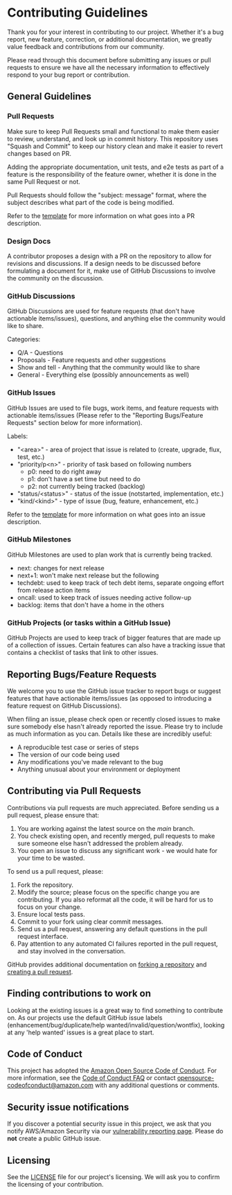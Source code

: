 # Contributing Guidelines

Thank you for your interest in contributing to our project. Whether it's a bug report, new feature, correction, or additional
documentation, we greatly value feedback and contributions from our community.

Please read through this document before submitting any issues or pull requests to ensure we have all the necessary
information to effectively respond to your bug report or contribution.

## General Guidelines

### Pull Requests

Make sure to keep Pull Requests small and functional to make them easier to review, understand, and look up in commit history.
This repository uses "Squash and Commit" to keep our history clean and make it easier to revert changes based on PR.

Adding the appropriate documentation, unit tests, and e2e tests as part of a feature is the responsibility of the
feature owner, whether it is done in the same Pull Request or not.

Pull Requests should follow the "subject: message" format, where the subject describes what part of the code is being
modified.

Refer to the [template](https://github.com/aws/eks-anywhere/blob/main/.github/PULL_REQUEST_TEMPLATE.md) for more information on what goes into a PR description.

### Design Docs

A contributor proposes a design with a PR on the repository to allow for revisions and discussions.
If a design needs to be discussed before formulating a document for it, make use of GitHub Discussions to
involve the community on the discussion.

### GitHub Discussions

GitHub Discussions are used for feature requests (that don't have actionable items/issues), questions, and anything else
the community would like to share.

Categories:
* Q/A - Questions
* Proposals - Feature requests and other suggestions
* Show and tell - Anything that the community would like to share
* General - Everything else (possibly announcements as well)

### GitHub Issues

GitHub Issues are used to file bugs, work items, and feature requests with actionable items/issues (Please refer to the "Reporting Bugs/Feature Requests" section below for more information).

Labels:
* "\<area\>" - area of project that issue is related to (create, upgrade, flux, test, etc.)
* "priority/p\<n\>" - priority of task based on following numbers
  * p0: need to do right away
  * p1: don't have a set time but need to do
  * p2: not currently being tracked (backlog)
* "status/\<status\>" - status of the issue (notstarted, implementation, etc.)
* "kind/\<kind\>" - type of issue (bug, feature, enhancement, etc.)

Refer to the [template](https://github.com/aws/eks-anywhere/tree/main/.github/ISSUE_TEMPLATE) for more information on what goes into an issue description.

### GitHub Milestones

GitHub Milestones are used to plan work that is currently being tracked.

* next: changes for next release
* next+1: won't make next release but the following
* techdebt: used to keep track of tech debt items, separate ongoing effort from release action items
* oncall: used to keep track of issues needing active follow-up
* backlog: items that don't have a home in the others

### GitHub Projects (or tasks within a GitHub Issue)

GitHub Projects are used to keep track of bigger features that are made up of a collection of issues.
Certain features can also have a tracking issue that contains a checklist of tasks that
link to other issues.

## Reporting Bugs/Feature Requests

We welcome you to use the GitHub issue tracker to report bugs or suggest features that have actionable items/issues
(as opposed to introducing a feature request on GitHub Discussions).

When filing an issue, please check open or recently closed issues to make sure somebody else hasn't already
reported the issue. Please try to include as much information as you can. Details like these are incredibly useful:

* A reproducible test case or series of steps
* The version of our code being used
* Any modifications you've made relevant to the bug
* Anything unusual about your environment or deployment

## Contributing via Pull Requests
Contributions via pull requests are much appreciated. Before sending us a pull request, please ensure that:

1. You are working against the latest source on the *main* branch.
2. You check existing open, and recently merged, pull requests to make sure someone else hasn't addressed the problem already.
3. You open an issue to discuss any significant work - we would hate for your time to be wasted.

To send us a pull request, please:

1. Fork the repository.
2. Modify the source; please focus on the specific change you are contributing. If you also reformat all the code, it will be hard for us to focus on your change.
3. Ensure local tests pass.
4. Commit to your fork using clear commit messages.
5. Send us a pull request, answering any default questions in the pull request interface.
6. Pay attention to any automated CI failures reported in the pull request, and stay involved in the conversation.

GitHub provides additional documentation on [forking a repository](https://help.github.com/articles/fork-a-repo/) and
[creating a pull request](https://help.github.com/articles/creating-a-pull-request/).


## Finding contributions to work on
Looking at the existing issues is a great way to find something to contribute on. As our projects use the default GitHub issue labels (enhancement/bug/duplicate/help wanted/invalid/question/wontfix), looking at any 'help wanted' issues is a great place to start.


## Code of Conduct
This project has adopted the [Amazon Open Source Code of Conduct](https://aws.github.io/code-of-conduct).
For more information, see the [Code of Conduct FAQ](https://aws.github.io/code-of-conduct-faq) or contact
opensource-codeofconduct@amazon.com with any additional questions or comments.


## Security issue notifications
If you discover a potential security issue in this project, we ask that you notify AWS/Amazon Security via our [vulnerability reporting page](http://aws.amazon.com/security/vulnerability-reporting/). Please do **not** create a public GitHub issue.


## Licensing

See the [LICENSE](LICENSE) file for our project's licensing. We will ask you to confirm the licensing of your contribution.
